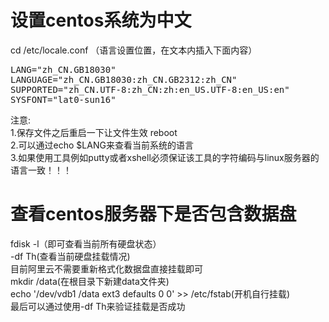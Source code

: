 # 设置centos系统为中文
cd /etc/locale.conf （语言设置位置，在文本内插入下面内容）  
<pre>
LANG="zh_CN.GB18030"
LANGUAGE="zh_CN.GB18030:zh_CN.GB2312:zh_CN"
SUPPORTED="zh_CN.UTF-8:zh_CN:zh:en_US.UTF-8:en_US:en"
SYSFONT="lat0-sun16"
</pre>

注意:  
1.保存文件之后重启一下让文件生效 reboot  
2.可以通过echo $LANG来查看当前系统的语言  
3.如果使用工具例如putty或者xshell必须保证该工具的字符编码与linux服务器的语言一致！！！  

# 查看centos服务器下是否包含数据盘
fdisk -l（即可查看当前所有硬盘状态）  
-df Th(查看当前硬盘挂载情况)  
目前阿里云不需要重新格式化数据盘直接挂载即可  
mkdir /data(在根目录下新建data文件夹)  
echo '/dev/vdb1 /data ext3 defaults 0 0' >> /etc/fstab(开机自行挂载)  
最后可以通过使用-df Th来验证挂载是否成功  